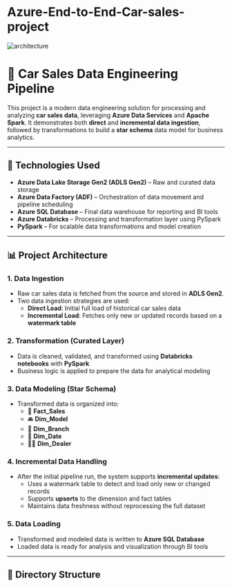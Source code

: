 # Azure-End-to-End-Car-sales-project
![architecture](https://github.com/user-attachments/assets/c07d1bbf-1b00-49d1-ae0d-59ac9a62a66b)
# 🚗 Car Sales Data Engineering Pipeline

This project is a modern data engineering solution for processing and analyzing **car sales data**, leveraging **Azure Data Services** and **Apache Spark**. It demonstrates both **direct** and **incremental data ingestion**, followed by transformations to build a **star schema** data model for business analytics.

---

## 🔧 Technologies Used

- **Azure Data Lake Storage Gen2 (ADLS Gen2)** – Raw and curated data storage
- **Azure Data Factory (ADF)** – Orchestration of data movement and pipeline scheduling
- **Azure SQL Database** – Final data warehouse for reporting and BI tools
- **Azure Databricks** – Processing and transformation layer using PySpark
- **PySpark** – For scalable data transformations and model creation

---

## 📊 Project Architecture

### 1. **Data Ingestion**
- Raw car sales data is fetched from the source and stored in **ADLS Gen2**.
- Two data ingestion strategies are used:
  - **Direct Load**: Initial full load of historical car sales data
  - **Incremental Load**: Fetches only new or updated records based on a  **watermark table**

### 2. **Transformation (Curated Layer)**
- Data is cleaned, validated, and transformed using **Databricks notebooks** with **PySpark**
- Business logic is applied to prepare the data for analytical modeling

### 3. **Data Modeling (Star Schema)**
- Transformed data is organized into:
  - 🧮 **Fact_Sales**
  - 🚘 **Dim_Model**
  - 🏬 **Dim_Branch**
  - 📆 **Dim_Date**
  - 🧑‍💼 **Dim_Dealer**

### 4. **Incremental Data Handling**
- After the initial pipeline run, the system supports **incremental updates**:
  - Uses a watermark table to detect and load only new or changed records
  - Supports **upserts** to the dimension and fact tables
  - Maintains data freshness without reprocessing the full dataset

### 5. **Data Loading**
- Transformed and modeled data is written to **Azure SQL Database**
- Loaded data is ready for analysis and visualization through BI tools

---

## 📁 Directory Structure



